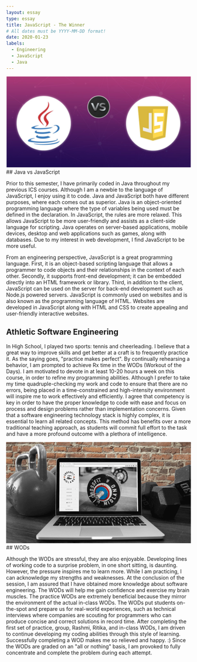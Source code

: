 ```yaml
---
layout: essay
type: essay
title: JavaScript - The Winner
# All dates must be YYYY-MM-DD format!
date: 2020-01-23
labels:
  - Engineering
  - JavaScript
  - Java
---
```


<img class="ui small right spaced image" src="../images/js.png">
## Java vs JavaScript

Prior to this semester, I have primarily coded in Java throughout my previous ICS courses. Although I am a newbie to the language of JavaScript, I enjoy using it to code. Java and JavaScript both have different purposes, where each comes out as superior. Java is an object-oriented programming language where the type of variables being used must be defined in the declaration. In JavaScript, the rules are more relaxed. This allows JavaScript to be more user-friendly and assists as a client-side language for scripting. Java operates on server-based applications, mobile devices, desktop and web applications such as games, along with databases. Due to my interest in web development, I find JavaScript to be more useful.  

From an engineering perspective, JavaScript is a great programming language. First, it is an object-based scripting language that allows a programmer to code objects and their relationships in the context of each other. Secondly, it supports front-end development; it can be embedded directly into an HTML framework or library. Third, in addition to the client, JavaScript can be used on the server for back-end development such as Node.js powered servers. JavaScript is commonly used on websites and is also known as the programming language of HTML. Websites are developed in JavaScript along with HTML and CSS to create appealing and user-friendly interactive websites. 

## Athletic Software Engineering

In High School, I played two sports: tennis and cheerleading. I believe that a great way to improve skills and get better at a craft is to frequently practice it. As the saying goes, "practice makes perfect". By continually rehearsing a behavior, I am prompted to achieve Rx time in the WODs (Workout of the Days). I am motivated to devote in at least 10-20 hours a week on this course, in order to refine my programming abilities. Although I prefer to take my time quadruple-checking my work and code to ensure that there are no errors, being placed in a time-constrained and high-intensity environment will inspire me to work effectively and efficiently. I agree that competency is key in order to have the proper knowledge to code with ease and focus on process and design problems rather than implementation concerns. Given that a software engineering technology stack is highly complex, it is essential to learn all related concepts. This method has benefits over a more traditional teaching approach, as students will commit full effort to the task and have a more profound outcome with a plethora of intelligence.

<img class="ui small right spaced image" src="../images/wod.png">
## WODs

Although the WODs are stressful, they are also enjoyable. Developing lines of working code to a surprise problem, in one short sitting, is daunting. However, the pressure inspires me to learn more. While I am practicing, I can acknowledge my strengths and weaknesses. At the conclusion of the session, I am assured that I have obtained more knowledge about software engineering. The WODs will help me gain confidence and exercise my brain muscles. The practice WODs are extremely beneficial because they mirror the environment of the actual in-class WODs. The WODs put students on-the-spot and prepare us for real-world experiences, such as technical interviews where companies are scouting for programmers who can produce concise and correct solutions in record time. After completing the first set of practice, group, Rashmi, Ritika, and in-class WODs, I am driven to continue developing my coding abilities through this style of learning. Successfully completing a WOD makes me so relieved and happy. :) Since the WODs are graded on an "all or nothing" basis, I am provoked to fully concentrate and complete the problem during each attempt.

